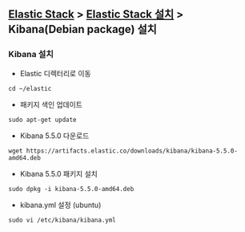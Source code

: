 ﻿## [Elastic Stack](https://github.com/colaboy2010hot/ElasticStack/blob/master/README.md) > [Elastic Stack 설치](https://github.com/colaboy2010hot/ElasticStack/blob/master/Install/README.md) > Kibana(Debian package) 설치

### Kibana 설치

 * Elastic 디렉터리로 이동
```
cd ~/elastic
```

* 패키지 색인 업데이트
```
sudo apt-get update
```

* Kibana 5.5.0 다운로드
```
wget https://artifacts.elastic.co/downloads/kibana/kibana-5.5.0-amd64.deb
```

* Kibana 5.5.0 패키지 설치
```
sudo dpkg -i kibana-5.5.0-amd64.deb
```

* kibana.yml 설정 (ubuntu)
```
sudo vi /etc/kibana/kibana.yml
```